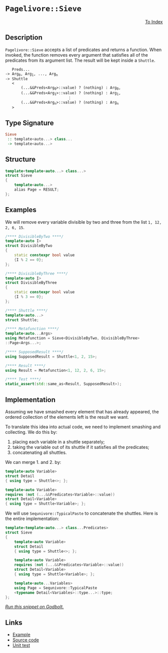 <!-- Copyright 2024 Feng Mofan
SPDX-License-Identifier: Apache-2.0 -->

# `Pagelivore::Sieve`

<p style='text-align: right;'><a href="../../../facilities/metafunctions.md#pagelivore-sieve">To Index</a></p>

## Description

`Pagelivore::Sieve` accepts a list of predicates and returns a function.
When invoked, the function removes every argument that satisfies all of the predicates from its argument list. The result will be kept inside a `Shuttle`.

<pre><code>   Preds...
-> Arg<sub>0</sub>, Arg<sub>1</sub>, ..., Arg<sub>n</sub>
-> Shuttle
   <
       (...&&Preds&lt;Arg<sub>0</sub>&gt;::value) ? (nothing) : Arg<sub>0</sub>,
       (...&&Preds&lt;Arg<sub>1</sub>&gt;::value) ? (nothing) : Arg<sub>1</sub>,
                            &vellip;
       (...&&Preds&lt;Arg<sub>n</sub>&gt;::value) ? (nothing) : Arg<sub>n</sub>
   ></code></pre>

## Type Signature

```Haskell
Sieve
 :: template<auto...> class...
 -> template<auto...>
```

## Structure

```C++
template<template<auto...> class...>
struct Sieve
{
    template<auto...>
    alias Page = RESULT;
};
```

## Examples

We will remove every variable divisible by two and three from the list `1, 12, 2, 6, 15`.

```C++
/**** DivisibleByTwo ****/
template<auto I>
struct DivisibleByTwo
{
    static constexpr bool value
    {I % 2 == 0};
};

/**** DivisibleByThree ****/
template<auto I>
struct DivisibleByThree
{
    static constexpr bool value
    {I % 3 == 0};
};

/**** Shuttle ****/
template<auto...>
struct Shuttle;

/**** Metafunction ****/
template<auto...Args>
using Metafunction = Sieve<DivisibleByTwo, DivisibleByThree>
::Page<Args...>;

/**** SupposedResult ****/
using SupposedResult = Shuttle<1, 2, 15>;

/**** Result ****/
using Result = Metafunction<1, 12, 2, 6, 15>;

/**** Test ****/
static_assert(std::same_as<Result, SupposedResult>);
```

## Implementation

Assuming we have smashed every element that has already appeared, the ordered collection of the elements left is the result we want.

To translate this idea into actual code, we need to implement smashing and collecting.
We do this by:

1. placing each variable in a shuttle separately;
2. taking the variable out of its shuttle if it satisfies all the predicates;
3. concatenating all shuttles.

We can merge 1. and 2. by:

```C++
template<auto Variable>
struct Detail 
{ using type = Shuttle<>; };

template<auto Variable>
requires (not (...&&Predicates<Variable>::value))
struct Detail<Variable>
{ using type = Shuttle<Variable>; };
```

We will use `Sequnivore::TypicalPaste` to concatenate the shuttles. Here is the entire implementation:

```C++
template<template<auto...> class...Predicates>
struct Sieve
{
    template<auto Variable>
    struct Detail 
    { using type = Shuttle<>; };

    template<auto Variable>
    requires (not (...&&Predicates<Variable>::value))
    struct Detail<Variable>
    { using type = Shuttle<Variable>; };

    template<auto...Variables>
    using Page = Sequnivore::TypicalPaste
    <typename Detail<Variables>::type...>::type;
};
```

[*Run this snippet on Godbolt.*](https://godbolt.org/#z:OYLghAFBqd5QCxAYwPYBMCmBRdBLAF1QCcAaPECAMzwBtMA7AQwFtMQByARg9KtQYEAysib0QXACx8BBAKoBnTAAUAHpwAMvAFYTStJg1DIApACYAQuYukl9ZATwDKjdAGFUtAK4sGIAKwAzKSuADJ4DJgAcj4ARpjEEmZmpAAOqAqETgwe3r4BwemZjgLhkTEs8YlcybaY9iUMQgRMxAS5Pn5BdQ3Zza0EZdFxCUkpCi1tHfndEwNDFVVjAJS2qF7EyOwcAPQAVAeHR8cnezsmGgCC%2B4cA1AAimKmujMh4mAq3R%2BdXN6f/xx%2Blwu1yOtyEmAAjl4GHgAG4kdggAAqAE9UnhRLRlEwJpgvocgcw2ApUkwtuCoTD4YjbiYAOxWK4ggiYFipAyskyBNwEdGMViYAB0Iu52BBE2IXgctzRGKxOLxdMZDPu3KZwN%2BO1uFlx%2BLcepAIJZbI5TC5PL5z2J%2BJxyAA1ph0BDoa9MGKJQQpTK5ZixIqLW47Y7nVS3R7mSqrrcY7cvJkjLcrfjufdbsGnS6vOHAhrVerjVrbgAlTDIDaZOH6w2Fy6s9mc93Mnkg2NJ02N7kGrxEEVCsW3ZAGBSfLNuy6kVux%2BtmwNMHuoPsDoe40dhhhbGxTmPz3sigBqrTwTFi9EuClIdOjsd3i4PR5P9AsF%2B3Sf5Nr7AHkCAgEgpjYE4pXJK0oELK6J%2BtiuKBmOG6YMCPKHsQx6nvBChLoBl6wZuXZIShT7oaKmG3N%2Bv7EIR/aAcaUaXG28YRMAb7PHSgRpr6CrQU2tGxl2r5tth8G4Q%2BqHnn2l54Y%2BmDPhh2CTtebYxqRf5LvJLHYCAIDJgWkZqrmtYzp2zZuK%2BBnmu6lrvoKl63jJg7DmurpwROJkdmZXbJja1kLrZK4jpSjmbnJ3Exh5gqys5qmhWwspbqpNn3shknnper7xUKEmoc%2BQVtlFwoikp5EAUB55eqB4Hyv6nFdgJCFuMiE63BlZ4UWKWHrjhPLIjYjXCQRMmXgVLVUZGGp0QmjHJixbEQRxeKvrxqn8e1gmdQ1cyOMgAD6ogTF29VihATVocsYm3OtmLbdBe0Idgh29VJCgnURsl8bGg0qcFakaVpek6dpmrAvSarMr8YJCAgPYEPQBIHECplzt5z2et6YHg5D9D/SCfwAjjsNY2CACSDZsowLSNDDZz47j1NAiaDZuZarkI3ulHYHZq59soxBOn6rL/sNJUo%2BC7xVtRo3Tkz5ndkQPWJahEafSBMqPC0dBXp9DIWHG41MSmrHghDBBQ1LHq5squl5pFktdresv4eZxVttz0J4NznwQAwqBgRAS5mAAbOYftczzoh80JcsY4BGlwmI2bLMsr5K2BKtMHQ4f2wrbaa9rDG61NBvo1LR2m1r%2Ba/QDOXWzyaVHfzjuxvRiY4sAetplmsIItzGnsZVc2qe5lnRSnaeIfddfffyMkT88mNA5joPU98VMHLc2CqKwHL4kvC%2BL3jIPAmYgQREOXhYCxbhoHBqQEHXtbYw88J4JkmWosiADuqAU3DVfS5/BMK0nB%2BcIn54Bfu/VAYtE5k0xIOAQeJVCpGILcWIqBPC3Bjt4LiWdGQEzpGYfwtwzBTVTLcDQZc8xz3LsvPYQCQFgIQNzLehI6azilrbf%2BAtAH3Efs/J8r8GGYC4prKB5oYGX3gYg5BqDaDoNjlgniOC8EEMCMQ/WZDKEUItnfMGhtjZfxYZ2auiNWbIzKmjI2kdLagjuAAWUwC0KgMIHDZH0VceGbDjGXGIMAW%2BVxG6MTsQ4px5MSFCBFlLbhwDeFSVfh/S8kS6F8ORAIh2IINLNyll4nxMl57WJXkILwqQihOlLAoLwtAwLb0uP48EhTinoFKeUsCoTdGRzcFwS8KRbhcH8CXbRdxGkVNcdUnWgzmn60CUwRxG5Ghdg6d0rpXS/aXh6X0/e99kQfEqcw4C0CtqrgSAQCAEx0AaQUIKTauIuxjKwnUjIJSPhNLFAnXMHBVi0E4P4XgfgOBaFIKgTgxlLDWDOusTYKZD48FIAQTQbzVj2gCJIIUGgAAcyQACc6KemopRVwek9JpAfI4JIXgLAJAaA0KQH5fyAUcF4AoEAlKYW/LeaQOAsAYCIBAOsAgqQezkEoGgdkdAEhREFJwVQKK/YAFo/aSFuMAZAyBulIrMLwHmRBkKnI6fwQQIgxDsCkDIQQigVDqBZaQXQHS37ECYKkTgPB3mfO%2BbC/5nBPw9j5WBVAVBbiSplXKhVSqVVCiIRADwwr6BIPMIELgyxeDMq0KsCASAhUYijQKiAaaRWJGAFIFINAKl/koLEV1sQIitFRA63g5bmDEFRJ%2BWI2gyzMqhUKtgghPwMFoFWi1WBYheGAAaWgtAGXcF4FgFghhgDiD7a7Ft8IPiuswKoMsPZthQoiKyIlfzaCgNtfWjwWBXVejwGS8dpAqzEBQUoR4U6jB7qMLC1YVADA%2BP3O8N%2Bn5rTVuNcILEhrpC6vkEoNQrqrX6GnSgaw1h9CgIZZAVYqBr7ZDHdKk5qZTDAssGYGlV6tVLsQz0BdzgICuGmH4DpYQIjDEqKMDpRQsgCAo3oRjjQFgjGqMR5xAh%2BhTE8J0PQdgSNNEmIMGjix6O2DEyxjpcw2gcbo9UVYCgwVbAkE6jgXyqWutpX6qVsr5WKuVVIUNtwIC4EICQPBsb43QufasX8TAsCJAgPCkAkhAhCnRYEAlGhJBmEkH7Cl/g/bov0JwElpAyWxqFH7LgfsUXotxX7fwkgek%2BeWdS3gtL6WMvsyy5NnKU3cs9fyigWbUCRtFeKjgrQWBwnpNKpg7NExcHRUKLgyL1X4E1XgbVf79XiCNcB01YGLW6BSDau11bNPaey26jgHreU9luD6/TAb5Urjax1rrGhzMRvTQkGzZg7OJtZSV7NGaKtXdGNtvNWLKWFtZOREtZaK31t/bWytjbm0OF/e20mXae2uv7YO4do7f2TunbOv5%2BBubOKrGOv5K612sl/Vu%2Borq92xAPaiI92w/mnvPVCq9N7MB3phwxZ9fA30KA/ZgL9P6L3AaG4Bv9Y3zV/Mm5Bp9WGrCWDg7EBDbn/kobgZwdDBB0CYZgzhvDCQCMi5U/UETLgGDuAE/kKjGvFNLAYxkJjOQteUbSIb9jEnONCdVzx0TAxZPccaHx8T5QrdyZkyboTYm9f0ZU2pw1c2XUWr0/6wzrXGLtc68i8zlnNU2bjQmhzpAnMucoJpqLMWOv%2BfpP4dF%2BLAgBaC%2BlnTwfOB5aZTT9lXKeVeszbd4gYq2CcHq4GlgCg4TKrhJHxsEwetWa1XoVnAGJBAdkJz8DIBgjTfteOwPJeaXurK9631qhW/t8793syEwDtVaO9Gw%2BgQzuV9TbvnNdfT9RpAB3opm0u/os2j3ggm1V9AboC9hlEBS0Wu%2B59i9P%2BG1NotoA5VYdoEDA69pw6YADpDpiCQ4XrQ4PqE4TrzqI5LoWqo7ljo4XqY47q8A4544E4nrIQk68Bk73KU4PrU6Fa05MDvqfrfqMC/pD4Goj4c6gZc46CT687GBy42A47K5i6NBjo7AnLQbYYWC4Y5b4b9aEai7Ca27q6a55Cm7Uau5Kasbm7ZAO5sbZA%2B5cbyFO4e7KHW69C8be6W7qHu726e5WEKYWH65%2B4bDqZxoRZaZB4L4cB%2Bpr4d7oKb58zeyx7WYxoJ4FZJqOaYDOajCi5EoZ4gBmAdaBCBD%2BD%2BD%2BZcAUqJH0iJbz45Zl62D5bnbxykAIqSD%2BDeZ4r0gUooqSBYpcBor%2ByuGBDuE5F0qhFwquFqrZGLaJ6FarBXqZDOCSBAA%3D%3D%3D)

## Links

- [Example](../../../code/facilities/metafunctions/pagelivore/sieve/implementation.hpp)
- [Source code](../../../../conceptrodon/pagelivore/sieve.hpp)
- [Unit test](../../../../tests/unit/metafunctions/pagelivore/sieve.test.hpp)
